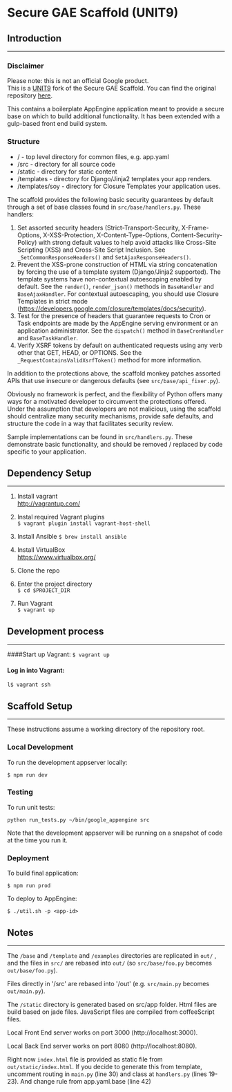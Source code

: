 # Secure GAE Scaffold (UNIT9)

## Introduction
----

### Disclaimer
Please note: this is not an official Google product.  
This is a [UNIT9](http://www.unit9.com) fork of the Secure GAE Scaffold. You
can find the original repository
[here](https://github.com/google/gae-secure-scaffold-python).

This contains a boilerplate AppEngine application meant to provide a secure
base on which to build additional functionality. It has been extended with a
gulp-based front end build system.

### Structure

* / - top level directory for common files, e.g. app.yaml
* /src - directory for all source code
* /static - directory for static content
* /templates - directory for Django/Jinja2 templates your app renders.
* /templates/soy - directory for Closure Templates your application uses.

The scaffold provides the following basic security guarantees by default through
a set of base classes found in `src/base/handlers.py`.  These handlers:

1. Set assorted security headers (Strict-Transport-Security, X-Frame-Options,
   X-XSS-Protection, X-Content-Type-Options, Content-Security-Policy) with
   strong default values to help avoid attacks like Cross-Site Scripting (XSS)
   and Cross-Site Script Inclusion.  See  `_SetCommonResponseHeaders()` and
   `SetAjaxResponseHeaders()`.
1. Prevent the XSS-prone construction of HTML via string concatenation by
   forcing the use of a template system (Django/Jinja2 supported).  The
   template systems have non-contextual autoescaping enabled by default.
   See the `render()`, `render_json()` methods in `BaseHandler` and
   `BaseAjaxHandler`. For contextual autoescaping, you should use Closure
   Templates in strict mode (<https://developers.google.com/closure/templates/docs/security>).
1. Test for the presence of headers that guarantee requests to Cron or
   Task endpoints are made by the AppEngine serving environment or an
   application administrator.  See the `dispatch()` method in `BaseCronHandler`
   and `BaseTaskHandler`.
1. Verify XSRF tokens by default on authenticated requests using any verb other
   that GET, HEAD, or OPTIONS.  See the `_RequestContainsValidXsrfToken()`
   method for more information.

In addition to the protections above, the scaffold monkey patches assorted APIs
that use insecure or dangerous defaults (see `src/base/api_fixer.py`).

Obviously no framework is perfect, and the flexibility of Python offers many
ways for a motivated developer to circumvent the protections offered.  Under
the assumption that developers are not malicious, using the scaffold should
centralize many security mechanisms, provide safe defaults, and structure the
code in a way that facilitates security review.

Sample implementations can be found in `src/handlers.py`.  These demonstrate
basic functionality, and should be removed / replaced by code specific to
your application.

## Dependency Setup
----

1. Install vagrant  
http://vagrantup.com/

1. Instal required Vagrant plugins  
```$ vagrant plugin install vagrant-host-shell```

1. Install Ansible
```$ brew install ansible```

1. Install VirtualBox  
https://www.virtualbox.org/

1. Clone the repo

1. Enter the project directory  
```$ cd $PROJECT_DIR ```

1. Run Vagrant  
```$ vagrant up```

## Development process 
----

####Start up Vagrant:
`$ vagrant up`

#### Log in into Vagrant:
`l$ vagrant ssh`


## Scaffold Setup
----

These instructions assume a working directory of the repository root.

### Local Development
To run the development appserver locally:

`$ npm run dev`

### Testing
To run unit tests:

`python run_tests.py ~/bin/google_appengine src`

Note that the development appserver will be running on a snapshot of code
at the time you run it.

### Deployment
To build final application:

`$ npm run prod`

To deploy to AppEngine:

`$ ./util.sh -p <app-id>`

## Notes
----

The `/base` and `/template` and `/examples` directories are replicated in `out/`
, and the files in `src/` are rebased into `out/` (so `src/base/foo.py` becomes
`out/base/foo.py`).

Files directly in '/src' are rebased into '/out' (e.g. `src/main.py` becomes 
`out/main.py`).

The `/static` directory is generated based on src/app folder. Html files are 
build based on jade files. JavaScript files are compiled from coffeeScript files.

Local Front End server works on port 3000 (http://localhost:3000).

Local Back End server works on port 8080 (http://localhost:8080).

Right now `index.html` file is provided as static file from 
`out/static/index.html`. If you decide to generate this from template, uncomment
routing in `main.py` (line 30) and class at `handlers.py` (lines 19-23). And 
change rule from app.yaml.base (line 42)

